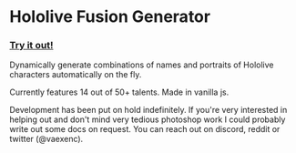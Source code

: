 # Hololive Fusion Generator

### [Try it out!](http://hololive-fusion-generator.toomuchofheaven.com/)

Dynamically generate combinations of names and portraits of Hololive characters automatically on the fly.

Currently features 14 out of 50+ talents. Made in vanilla js.

Development has been put on hold indefinitely. If you're very interested in helping out and don't mind very tedious photoshop work I could probably write out some docs on request. You can reach out on discord, reddit or twitter (@vaexenc).
